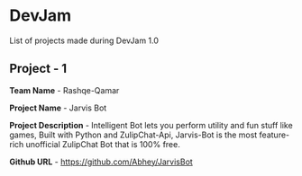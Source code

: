 # DevJam
List of projects made during DevJam 1.0

## Project - 1

**Team Name** - Rashqe-Qamar

**Project Name** - Jarvis Bot

**Project Description** - Intelligent Bot lets you perform utility and fun stuff like games, Built with Python and ZulipChat-Api, Jarvis-Bot is the most feature-rich unofficial ZulipChat Bot that is 100% free.

**Github URL** - https://github.com/Abhey/JarvisBot
